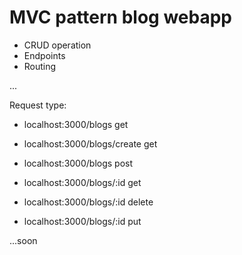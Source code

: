 # MVC pattern blog webapp

- CRUD operation
- Endpoints
- Routing

...

Request type:

- localhost:3000/blogs get
- localhost:3000/blogs/create get
- localhost:3000/blogs post
- localhost:3000/blogs/:id get
- localhost:3000/blogs/:id delete

- localhost:3000/blogs/:id put

...soon
